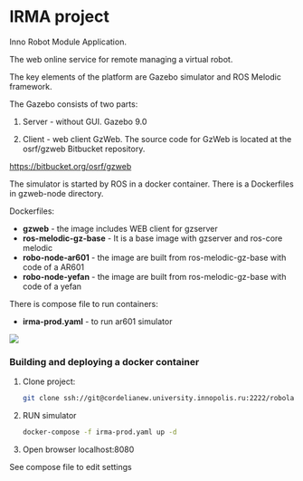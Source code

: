 # IRMA project

Inno Robot Module Application.

The web online service for remote managing a virtual robot. 

The key elements of the platform are Gazebo simulator and ROS Melodic framework.

The Gazebo consists of two parts:

1) Server - without GUI. Gazebo 9.0

2) Client - web client GzWeb. The source code for GzWeb is located at the osrf/gzweb Bitbucket repository.

https://bitbucket.org/osrf/gzweb

The simulator is started by ROS in a docker container. There is a Dockerfiles in gzweb-node directory.

Dockerfiles:

* **gzweb** - the image includes WEB client for gzserver
* **ros-melodic-gz-base** - It is a base image with gzserver and ros-core melodic
* **robo-node-ar601** - the image are built from ros-melodic-gz-base with code of a AR601
* **robo-node-yefan** - the image are built from ros-melodic-gz-base with code of a yefan

There is compose file to run containers:

* **irma-prod.yaml** - to run ar601 simulator


![](http://cordelianew.university.innopolis.ru/gitea/robolab/IRMA/raw/branch/editor/img/irma.png)
### Building and deploying a docker container

1. Clone project:

	```bash	
	git clone ssh://git@cordelianew.university.innopolis.ru:2222/robolab/IRMA.git 
	````


2. RUN simulator

	```bash
	docker-compose -f irma-prod.yaml up -d
    ```

3. Open browser localhost:8080

See compose file to edit settings

